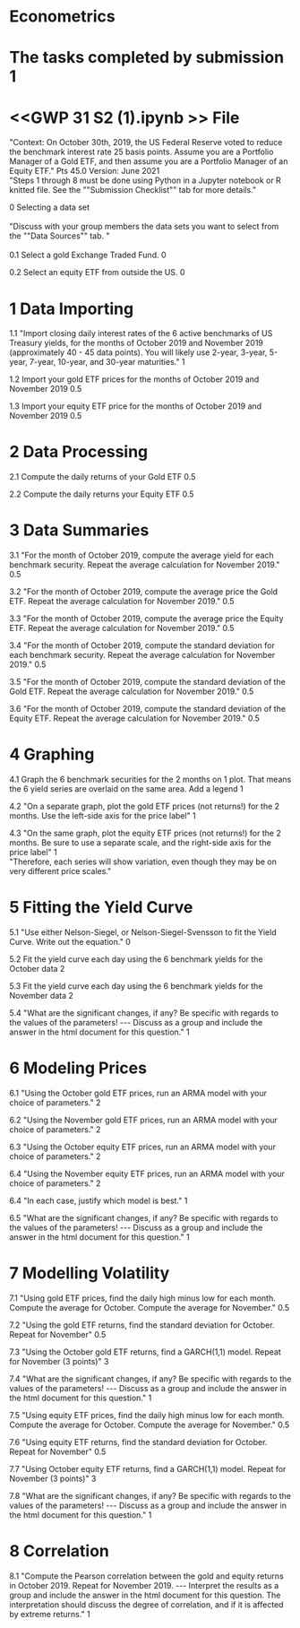 # Econometrics

# The tasks completed by submission 1 

# <<GWP 31 S2 (1).ipynb >> File

"Context: On October 30th, 2019, the US Federal Reserve voted to reduce the benchmark interest rate 25 basis points.  Assume you are a Portfolio Manager of a Gold ETF, and then assume you are a Portfolio Manager of an Equity ETF."	Pts	45.0		Version: June 2021																		
"Steps 1 through 8 must be done using Python in a Jupyter notebook or R knitted file. See the ""Submission Checklist"" tab for more details."																						

0	Selecting a data set<br />																				
"Discuss with your group members the data sets you want to select from the ""Data Sources"" tab. "	<br />																					
0.1	Select a gold Exchange Traded Fund.	0		

0.2	Select an equity ETF from outside the US.	0		

# 1	Data Importing	

1.1	"Import closing daily interest rates of the 6 active benchmarks of US Treasury yields, for the months of October 2019 and November 2019 (approximately 40 - 45 data points).
You will likely use 2-year, 3-year, 5-year, 7-year, 10-year, and 30-year maturities."	1	

1.2	Import your gold ETF prices for the months of October 2019 and November 2019	0.5				

1.3	Import your equity ETF price for the months of October 2019 and November 2019	0.5				

# 2	Data Processing			

2.1	Compute the daily returns of your Gold ETF	0.5				

2.2	Compute the daily returns your Equity ETF	0.5		

# 3	Data Summaries					

3.1	"For the month of October 2019, compute the average yield for each benchmark security.  Repeat the average calculation for November 2019."	0.5					

3.2	"For the month of October 2019, compute the average price the Gold ETF.  Repeat the average calculation for November 2019."	0.5									

3.3	"For the month of October 2019, compute the average price the Equity ETF.  Repeat the average calculation for November 2019."	0.5							

3.4	"For the month of October 2019, compute the standard deviation for each benchmark security.  Repeat the average calculation for November 2019."	0.5			

3.5	"For the month of October 2019, compute the standard deviation of the Gold ETF.  Repeat the average calculation for November 2019."	0.5						

3.6	"For the month of October 2019, compute the standard deviation of the Equity ETF.  Repeat the average calculation for November 2019."	0.5		

# 4	Graphing				

4.1	Graph the 6 benchmark securities for the 2 months on 1 plot.  That means the 6 yield series are overlaid on the same area.  Add a legend	1				

4.2	"On a separate graph, plot the gold ETF prices (not returns!) for the 2 months.  Use the left-side axis for the price label"	1								

4.3	"On the same graph, plot the equity ETF prices (not returns!) for the 2 months.  Be sure to use a separate scale, and the right-side axis for the price label"	1																					
	"Therefore, each series will show variation, even though they may be on very different price scales."				
  
# 5	Fitting the Yield Curve				

5.1	"Use either Nelson-Siegel, or Nelson-Siegel-Svensson to fit the Yield Curve.  Write out the equation."	0						

5.2	Fit the yield curve each day using the 6 benchmark yields for the October data	2									

5.3	Fit the yield curve each day using the 6 benchmark yields for the November data	2									

5.4	"What are the significant changes, if any?  Be specific with regards to the values of the parameters! ---  Discuss as a group and include the answer in the html document for this question."	1																					

# 6	Modeling Prices					

6.1	"Using the October gold ETF prices, run an ARMA model with your choice of parameters."	2				

6.2	"Using the November gold ETF prices, run an ARMA model with your choice of parameters."	2				

6.3	"Using the October equity ETF prices, run an ARMA model with your choice of parameters."	2				

6.4	"Using the November equity ETF prices, run an ARMA model with your choice of parameters."	2			

6.4	"In each case, justify which model is best."	1			

6.5	"What are the significant changes, if any?  Be specific with regards to the values of the parameters! --- Discuss as a group and include the answer in the html document for this question."	1																					

# 7	Modelling Volatility								

7.1	"Using gold ETF prices, find the daily high minus low for each month.  Compute the average for October.  Compute the average for November."	0.5						

7.2	"Using the gold ETF returns, find the standard deviation for October.  Repeat for November"	0.5												

7.3	"Using the October gold ETF returns, find a GARCH(1,1) model.  Repeat for November (3 points)"	3			

7.4	"What are the significant changes, if any?  Be specific with regards to the values of the parameters! --- Discuss as a group and include the answer in the html document for this question."	1																					

7.5	"Using equity ETF prices, find the daily high minus low for each month.  Compute the average for October.  Compute the average for November."	0.5				

7.6	"Using equity ETF returns, find the standard deviation for October.  Repeat for November"	0.5													

7.7	"Using October equity ETF returns, find a GARCH(1,1) model.  Repeat for November (3 points)"	3									

7.8	"What are the significant changes, if any?  Be specific with regards to the values of the parameters! --- Discuss as a group and include the answer in the html document for this question."	1																					

# 8	Correlation				

8.1	"Compute the Pearson correlation between the gold and equity returns in October 2019.  Repeat for November 2019. --- Interpret the results as a group and include the answer in the html document for this question.  The interpretation should discuss the degree of correlation, and if it is affected by extreme returns."	1																					
